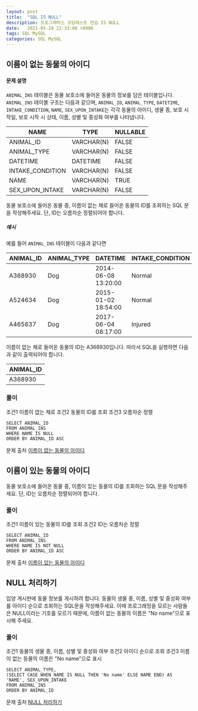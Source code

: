 ```yaml
---
layout: post
title:  "SQL IS NULL"
description: 프로그래머스 코딩테스트 연습 IS NULL
date:   2021-05-28 22:33:00 +0900
tags: SQL MySQL
categories: SQL MySQL
---
```

## 이름이 없는 동물의 아이디  


#### 문제 설명  
`ANIMAL_INS` 테이블은 동물 보호소에 들어온 동물의 정보를 담은 테이블입니다. `ANIMAL_INS` 테이블 구조는 다음과 같으며, `ANIMAL_ID`, `ANIMAL_TYPE`, `DATETIME`, `INTAKE_CONDITION`, `NAME`, `SEX_UPON_INTAKE`는 각각 동물의 아이디, 생물 종, 보호 시작일, 보호 시작 시 상태, 이름, 성별 및 중성화 여부를 나타냅니다.

|NAME|TYPE|NULLABLE|
|---|---|---|
|ANIMAL_ID|VARCHAR(N)|FALSE|
|ANIMAL_TYPE|VARCHAR(N)|FALSE|
|DATETIME|DATETIME|FALSE|
|INTAKE_CONDITION|VARCHAR(N)|FALSE|
|NAME|VARCHAR(N)|TRUE|
|SEX_UPON_INTAKE|VARCHAR(N)|FALSE|

동물 보호소에 들어온 동물 중, 이름이 없는 채로 들어온 동물의 ID를 조회하는 SQL 문을 작성해주세요. 단, ID는 오름차순 정렬되어야 합니다.

##### 예시

예를 들어  `ANIMAL_INS`  테이블이 다음과 같다면  

|ANIMAL_ID|ANIMAL_TYPE|DATETIME|INTAKE_CONDITION|NAME|SEX_UPON_INTAKE|
|---|---|---|---|---|---|
|A368930|Dog|2014-06-08 13:20:00|Normal|NULL|Spayed Female|
|A524634|Dog|2015-01-02 18:54:00|Normal|*Belle|Intact Female|
|A465637|Dog|2017-06-04 08:17:00|Injured|*Commander|Neutered Male|

이름이 없는 채로 들어온 동물의 ID는 A368930입니다. 따라서 SQL을 실행하면 다음과 같이 출력되어야 합니다.

|ANIMAL_ID|
|---|
|A368930|





### 풀이  


조건1 이름이 없는 채로
조건2 동물의 ID를 조회
조건3 오름차순 정렬  

```
SELECT ANIMAL_ID
FROM ANIMAL_INS
WHERE NAME IS NULL
ORDER BY ANIMAL_ID ASC
```


문제 출처 [이름이 없는 동물의 아이디]  

[이름이 없는 동물의 아이디]:https://programmers.co.kr/learn/courses/30/lessons/59039  



## 이름이 있는 동물의 아이디  

동물 보호소에 들어온 동물 중, 이름이 있는 동물의 ID를 조회하는 SQL 문을 작성해주세요. 단, ID는 오름차순 정렬되어야 합니다.


### 풀이  


조건1 이름이 있는 동물의 ID를 조회
조건2 ID는 오름차순 정렬

```
SELECT ANIMAL_ID
FROM ANIMAL_INS
WHERE NAME IS NOT NULL
ORDER BY ANIMAL_ID ASC
```


문제 출처 [이름이 있는 동물의 아이디]  

[이름이 있는 동물의 아이디]: https://programmers.co.kr/learn/courses/30/lessons/59407

 
 
## NULL 처리하기  

입양 게시판에 동물 정보를 게시하려 합니다. 동물의 생물 종, 이름, 성별 및 중성화 여부를 아이디 순으로 조회하는 SQL문을 작성해주세요. 이때 프로그래밍을 모르는 사람들은 NULL이라는 기호를 모르기 때문에, 이름이 없는 동물의 이름은 "No name"으로 표시해 주세요.


### 풀이  


조건1 동물의 생물 종, 이름, 성별 및 중성화 여부
조건2 아이디 순으로 조회
조건3 이름이 없는 동물의 이름은 "No name"으로 표시

```
SELECT ANIMAL_TYPE, 
(SELECT CASE WHEN NAME IS NULL THEN 'No name' ELSE NAME END) AS 'NAME', SEX_UPON_INTAKE
FROM ANIMAL_INS
ORDER BY ANIMAL_ID
```


문제 출처 [NULL 처리하기]  

[NULL 처리하기]: https://programmers.co.kr/learn/courses/30/lessons/59410

 